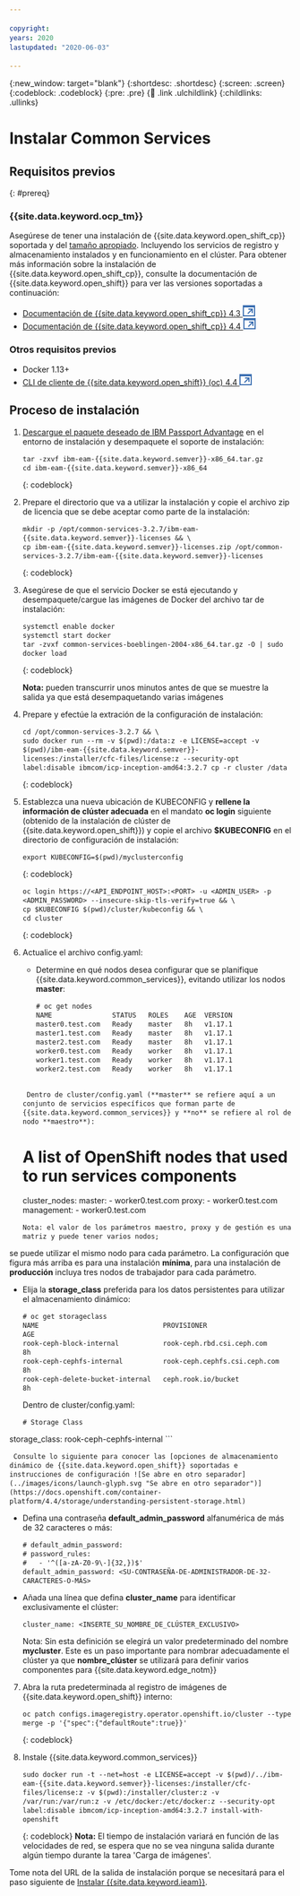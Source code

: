 ```yaml
---

copyright:
years: 2020
lastupdated: "2020-06-03"

---
```


{:new_window: target="blank"}
{:shortdesc: .shortdesc}
{:screen: .screen}
{:codeblock: .codeblock}
{:pre: .pre}
{:child: .link .ulchildlink}
{:childlinks: .ullinks}

# Instalar Common Services

## Requisitos previos
{: #prereq}

### {{site.data.keyword.ocp_tm}}
Asegúrese de tener una instalación de {{site.data.keyword.open_shift_cp}} soportada y del
[tamaño apropiado](cluster_sizing.md). Incluyendo los servicios de registro y almacenamiento instalados y en funcionamiento en
el clúster. Para obtener más información sobre la instalación de
{{site.data.keyword.open_shift_cp}}, consulte la documentación de
{{site.data.keyword.open_shift}} para ver las versiones soportadas a continuación:

* [Documentación de {{site.data.keyword.open_shift_cp}} 4.3 ![Se abre en otro separador](../images/icons/launch-glyph.svg "Se abre en otro separador")](https://www.ibm.com/links?url=https%3A%2F%2Fdocs.openshift.com%2Fcontainer-platform%2F4.3%2Fwelcome%2Findex.html)
* [Documentación de {{site.data.keyword.open_shift_cp}} 4.4 ![Se abre en otro separador](../images/icons/launch-glyph.svg "Se abre en otro separador")](https://www.ibm.com/links?url=https%3A%2F%2Fdocs.openshift.com%2Fcontainer-platform%2F4.4%2Fwelcome%2Findex.html)

### Otros requisitos previos

* Docker 1.13+
* [CLI de cliente de {{site.data.keyword.open_shift}} (oc) 4.4 ![Se abre en otro separador](../images/icons/launch-glyph.svg "Se abre en otro separador")](https://mirror.openshift.com/pub/openshift-v4/clients/ocp/latest-4.4/)

## Proceso de instalación

1. [Descargue
el paquete deseado de IBM Passport Advantage](part_numbers.md) en el entorno de instalación
y desempaquete el soporte de instalación:
    ```
    tar -zxvf ibm-eam-{{site.data.keyword.semver}}-x86_64.tar.gz
    cd ibm-eam-{{site.data.keyword.semver}}-x86_64
    ```
    {: codeblock}

2. Prepare el directorio que va a utilizar la instalación y copie el archivo zip de licencia que
se debe aceptar como parte de la instalación:

    ```
    mkdir -p /opt/common-services-3.2.7/ibm-eam-{{site.data.keyword.semver}}-licenses && \
    cp ibm-eam-{{site.data.keyword.semver}}-licenses.zip /opt/common-services-3.2.7/ibm-eam-{{site.data.keyword.semver}}-licenses
    ```
    {: codeblock}

3. Asegúrese de que el servicio Docker se está ejecutando y desempaquete/cargue las imágenes de Docker del archivo tar de instalación:

    ```
    systemctl enable docker
    systemctl start docker
    tar -zvxf common-services-boeblingen-2004-x86_64.tar.gz -O | sudo docker load
    ```
    {: codeblock}

    **Nota:** pueden transcurrir unos minutos antes de que se muestre la salida
ya que está desempaquetando varias imágenes

4. Prepare y efectúe la extración de la configuración de instalación:

    ```
    cd /opt/common-services-3.2.7 && \
    sudo docker run --rm -v $(pwd):/data:z -e LICENSE=accept -v $(pwd)/ibm-eam-{{site.data.keyword.semver}}-licenses:/installer/cfc-files/license:z --security-opt label:disable ibmcom/icp-inception-amd64:3.2.7 cp -r cluster /data
    ```
    {: codeblock}

5. Establezca una nueva ubicación de KUBECONFIG y **rellene la información de clúster
adecuada** en el mandato **oc login** siguiente (obtenido de la instalación
de clúster de {{site.data.keyword.open_shift}}) y copie el archivo **$KUBECONFIG**
en el directorio de configuración de instalación:

    ```
    export KUBECONFIG=$(pwd)/myclusterconfig
    ```
    {: codeblock}

    ```
    oc login https://<API_ENDPOINT_HOST>:<PORT> -u <ADMIN_USER> -p <ADMIN_PASSWORD> --insecure-skip-tls-verify=true && \
    cp $KUBECONFIG $(pwd)/cluster/kubeconfig && \
    cd cluster
    ```
    {: codeblock}

6. Actualice el archivo config.yaml:

   * Determine en qué nodos desea configurar que se planifique
{{site.data.keyword.common_services}}, evitando utilizar los nodos **master**:

     ```
     # oc get nodes
     NAME               STATUS   ROLES    AGE  VERSION
     master0.test.com   Ready    master   8h   v1.17.1
     master1.test.com   Ready    master   8h   v1.17.1
     master2.test.com   Ready    master   8h   v1.17.1
     worker0.test.com   Ready    worker   8h   v1.17.1
     worker1.test.com   Ready    worker   8h   v1.17.1
     worker2.test.com   Ready    worker   8h   v1.17.1
    ```

     Dentro de cluster/config.yaml (**master** se refiere aquí a un conjunto de servicios específicos que forman parte de {{site.data.keyword.common_services}} y **no** se refiere al rol de nodo **maestro**):

     ```
     # A list of OpenShift nodes that used to run services components
     cluster_nodes:
       master:
         - worker0.test.com
       proxy:
         - worker0.test.com
       management:
         - worker0.test.com
     ```
     Nota: el valor de los parámetros maestro, proxy y de gestión es una matriz y puede tener varios nodos;
se puede utilizar el mismo nodo para cada parámetro. La configuración que figura más arriba es para una instalación **mínima**, para una instalación de **producción** incluya tres nodos de trabajador para cada parámetro.

   * Elija la **storage_class** preferida para los datos persistentes
para utilizar el almacenamiento dinámico:

     ```
     # oc get storageclass
     NAME                               PROVISIONER                     AGE
     rook-ceph-block-internal           rook-ceph.rbd.csi.ceph.com      8h
     rook-ceph-cephfs-internal          rook-ceph.cephfs.csi.ceph.com   8h
     rook-ceph-delete-bucket-internal   ceph.rook.io/bucket             8h
     ```

     Dentro de cluster/config.yaml:

     ```
     # Storage Class
storage_class: rook-ceph-cephfs-internal
     ```

     Consulte lo siguiente para conocer las [opciones de almacenamiento dinámico de {{site.data.keyword.open_shift}} soportadas e instrucciones de configuración ![Se abre en otro separador](../images/icons/launch-glyph.svg "Se abre en otro separador")](https://docs.openshift.com/container-platform/4.4/storage/understanding-persistent-storage.html)

   * Defina una contraseña **default_admin_password** alfanumérica de más de 32 caracteres o más:

     ```
     # default_admin_password:
     # password_rules:
     #   - '^([a-zA-Z0-9\-]{32,})$'
     default_admin_password: <SU-CONTRASEÑA-DE-ADMINISTRADOR-DE-32-CARACTERES-O-MÁS>
     ```

   * Añada una línea que defina **cluster_name** para identificar exclusivamente el clúster:

     ```
     cluster_name: <INSERTE_SU_NOMBRE_DE_CLÚSTER_EXCLUSIVO>
     ```

     Nota: Sin esta definición se elegirá un valor predeterminado del nombre
**mycluster**. Este es un paso importante para nombrar adecuadamente el clúster
ya que **nombre_clúster** se utilizará para definir varios componentes para
{{site.data.keyword.edge_notm}}

7. Abra la ruta predeterminada al registro de imágenes de {{site.data.keyword.open_shift}} interno:

    ```
    oc patch configs.imageregistry.operator.openshift.io/cluster --type merge -p '{"spec":{"defaultRoute":true}}'
    ```
    {: codeblock}

8. Instale {{site.data.keyword.common_services}}

    ```
    sudo docker run -t --net=host -e LICENSE=accept -v $(pwd)/../ibm-eam-{{site.data.keyword.semver}}-licenses:/installer/cfc-files/license:z -v $(pwd):/installer/cluster:z -v /var/run:/var/run:z -v /etc/docker:/etc/docker:z --security-opt label:disable ibmcom/icp-inception-amd64:3.2.7 install-with-openshift
    ```
    {: codeblock}
    **Nota:** El tiempo de instalación variará en función de las velocidades de red,
se espera que no se vea ninguna salida durante algún tiempo durante la tarea 'Carga de imágenes'.

Tome nota del URL de la salida de instalación porque se necesitará para el paso siguiente de
[Instalar {{site.data.keyword.ieam}}](offline_installation.md).
